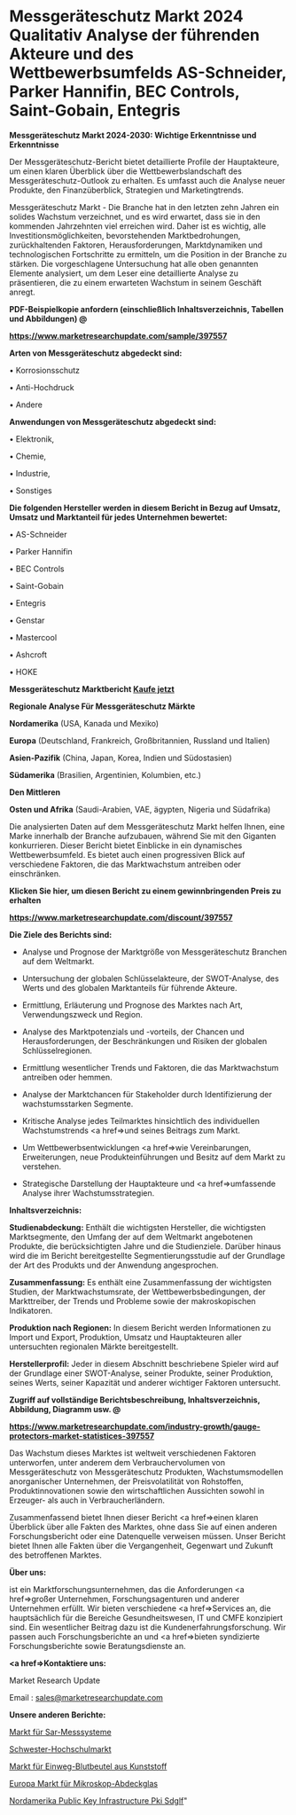 # Messgeräteschutz Markt 2024 Qualitativ Analyse der führenden Akteure und des Wettbewerbsumfelds AS-Schneider, Parker Hannifin, BEC Controls, Saint-Gobain, Entegris

<strong>Messgeräteschutz Markt 2024-2030: Wichtige Erkenntnisse und Erkenntnisse</strong>

Der Messgeräteschutz-Bericht bietet detaillierte Profile der Hauptakteure, um einen klaren Überblick über die Wettbewerbslandschaft des Messgeräteschutz-Outlook zu erhalten. Es umfasst auch die Analyse neuer Produkte, den Finanzüberblick, Strategien und Marketingtrends.

Messgeräteschutz Markt - Die Branche hat in den letzten zehn Jahren ein solides Wachstum verzeichnet, und es wird erwartet, dass sie in den kommenden Jahrzehnten viel erreichen wird. Daher ist es wichtig, alle Investitionsmöglichkeiten, bevorstehenden Marktbedrohungen, zurückhaltenden Faktoren, Herausforderungen, Marktdynamiken und technologischen Fortschritte zu ermitteln, um die Position in der Branche zu stärken. Die vorgeschlagene Untersuchung hat alle oben genannten Elemente analysiert, um dem Leser eine detaillierte Analyse zu präsentieren, die zu einem erwarteten Wachstum in seinem Geschäft anregt.



<strong><b>PDF-Beispielkopie anfordern (einschließlich Inhaltsverzeichnis, Tabellen und Abbildungen) @ </b></strong>

<strong><a href=https://www.marketresearchupdate.com/sample/397557>

<strong>https://www.marketresearchupdate.com/sample/397557</u></a></strong></strong>



<strong>Arten von Messgeräteschutz abgedeckt sind:</strong>

• Korrosionsschutz

• Anti-Hochdruck

• Andere



<strong>Anwendungen von Messgeräteschutz abgedeckt sind:</strong>

• Elektronik,

• Chemie,

• Industrie,

• Sonstiges



<strong>Die folgenden Hersteller werden in diesem Bericht in Bezug auf Umsatz, Umsatz und Marktanteil für jedes Unternehmen bewertet:</strong>

• AS-Schneider

• Parker Hannifin

• BEC Controls

• Saint-Gobain

• Entegris

• Genstar

• Mastercool

• Ashcroft

• HOKE



<strong>Messgeräteschutz Marktbericht <a href=https://www.marketresearchupdate.com/buynow/397557>Kaufe jetzt</a></strong>



<strong>Regionale Analyse Für Messgeräteschutz Märkte</strong>



<strong>Nordamerika</strong> (USA, Kanada und Mexiko)



<strong>Europa</strong> (Deutschland, Frankreich, Großbritannien, Russland und Italien)



<strong>Asien-Pazifik</strong> (China, Japan, Korea, Indien und Südostasien)



<strong>Südamerika</strong> (Brasilien, Argentinien, Kolumbien, etc.)



<strong>Den Mittleren</strong> 

<strong>Osten und Afrika</strong> (Saudi-Arabien, VAE, ägypten, Nigeria und Südafrika)

Die analysierten Daten auf dem Messgeräteschutz Markt helfen Ihnen, eine Marke innerhalb der Branche aufzubauen, während Sie mit den Giganten konkurrieren. Dieser Bericht bietet Einblicke in ein dynamisches Wettbewerbsumfeld. Es bietet auch einen progressiven Blick auf verschiedene Faktoren, die das Marktwachstum antreiben oder einschränken.



<strong>Klicken Sie hier, um diesen Bericht zu einem gewinnbringenden Preis zu erhalten
</strong>

<strong><a href=https://www.marketresearchupdate.com/discount/397557>https://www.marketresearchupdate.com/discount/397557</b></u></strong></a>



<strong>Die Ziele des Berichts sind:</strong>

- Analyse und Prognose der Marktgröße von Messgeräteschutz Branchen auf dem Weltmarkt.

- Untersuchung der globalen Schlüsselakteure, der SWOT-Analyse, des Werts und des globalen Marktanteils für führende Akteure.

- Ermittlung, Erläuterung und Prognose des Marktes nach Art, Verwendungszweck und Region.

- Analyse des Marktpotenzials und -vorteils, der Chancen und Herausforderungen, der Beschränkungen und Risiken der globalen Schlüsselregionen.

- Ermittlung wesentlicher Trends und Faktoren, die das Marktwachstum antreiben oder hemmen.

- Analyse der Marktchancen für Stakeholder durch Identifizierung der wachstumsstarken Segmente.

- Kritische Analyse jedes Teilmarktes hinsichtlich des individuellen Wachstumstrends <a href=>und</a> seines Beitrags zum Markt.

- Um Wettbewerbsentwicklungen <a href=>wie</a> Vereinbarungen, Erweiterungen, neue Produkteinführungen und Besitz auf dem Markt zu verstehen.

- Strategische Darstellung der Hauptakteure und <a href=>umfas</a>sende Analyse ihrer Wachstumsstrategien.



<strong>Inhaltsverzeichnis:</strong>



<strong>Studienabdeckung:</strong> Enthält die wichtigsten Hersteller, die wichtigsten Marktsegmente, den Umfang der auf dem Weltmarkt angebotenen Produkte, die berücksichtigten Jahre und die Studienziele. Darüber hinaus wird die im Bericht bereitgestellte Segmentierungsstudie auf der Grundlage der Art des Produkts und der Anwendung angesprochen.



<strong>Zusammenfassung:</strong> Es enthält eine Zusammenfassung der wichtigsten Studien, der Marktwachstumsrate, der Wettbewerbsbedingungen, der Markttreiber, der Trends und Probleme sowie der makroskopischen Indikatoren.



<strong>Produktion nach Regionen:</strong> In diesem Bericht werden Informationen zu Import und Export, Produktion, Umsatz und Hauptakteuren aller untersuchten regionalen Märkte bereitgestellt.



<strong>Herstellerprofil:</strong> Jeder in diesem Abschnitt beschriebene Spieler wird auf der Grundlage einer SWOT-Analyse, seiner Produkte, seiner Produktion, seines Werts, seiner Kapazität und anderer wichtiger Faktoren untersucht.



<strong><b>Zugriff auf vollständige Berichtsbeschreibung, Inhaltsverzeichnis, Abbildung, Diagramm usw. @ </b></strong>

<strong><a href=https://www.marketresearchupdate.com/industry-growth/gauge-protectors-market-statistices-397557>https://www.marketresearchupdate.com/industry-growth/gauge-protectors-market-statistices-397557</a></strong>

Das Wachstum dieses Marktes ist weltweit verschiedenen Faktoren unterworfen, unter anderem dem Verbrauchervolumen von Messgeräteschutz von Messgeräteschutz Produkten, Wachstumsmodellen anorganischer Unternehmen, der Preisvolatilität von Rohstoffen, Produktinnovationen sowie den wirtschaftlichen Aussichten sowohl in Erzeuger- als auch in Verbraucherländern.

Zusammenfassend bietet Ihnen dieser Bericht <a href=>einen</a> klaren Überblick über alle Fakten des Marktes, ohne dass Sie auf einen anderen Forschungsbericht oder eine Datenquelle verweisen müssen. Unser Bericht bietet Ihnen alle Fakten über die Vergangenheit, Gegenwart und Zukunft des betroffenen Marktes.



<strong>Über uns:</strong>

 ist ein Marktforschungsunternehmen, das die Anforderungen <a href=>großer</a> Unternehmen, Forschungsagenturen und anderer Unternehmen erfüllt. Wir bieten verschiedene <a href=>Services</a> an, die hauptsächlich für die Bereiche Gesundheitswesen, IT und CMFE konzipiert sind. Ein wesentlicher Beitrag dazu ist die Kundenerfahrungsforschung. Wir passen auch Forschungsberichte an und <a href=>bieten</a> syndizierte Forschungsberichte sowie Beratungsdienste an.



<strong><a href=>Kontaktiere uns:</a></strong>

Market Research Update

Email : sales@marketresearchupdate.com



<strong>Unsere anderen Berichte:</strong>

<a href=https://www.linkedin.com/pulse/sar-measurement-systems-market-witness-huge>Markt für Sar-Messsysteme</a>

<a href=https://www.linkedin.com/pulse/sis-higher-education-market-2023-remarking>Schwester-Hochschulmarkt</a>

<a href=https://www.linkedin.com/pulse/disposable-plastic-blood-bag-market-analysis>Markt für Einweg-Blutbeutel aus Kunststoff</a>

<a href=https://www.linkedin.com/pulse/europe-microscope-cover-glass-market-analysis-outlooks>Europa Markt für Mikroskop-Abdeckglas</a>

<a href=https://www.linkedin.com/pulse/north-america-public-key-infrastructure-pki-sdglf/>Nordamerika Public Key Infrastructure Pki Sdglf</a>"
